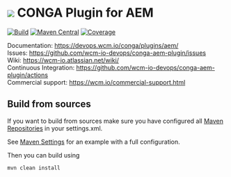 <img src="https://wcm.io/images/favicon-16@2x.png"/> CONGA Plugin for AEM
======
[![Build](https://github.com/wcm-io-devops/conga-aem-plugin/workflows/Build/badge.svg?branch=develop)](https://github.com/wcm-io-devops/conga-aem-plugin/actions?query=workflow%3ABuild+branch%3Adevelop)
[![Maven Central](https://img.shields.io/maven-central/v/io.wcm.devops.conga.plugins/io.wcm.devops.conga.plugins.aem)](https://repo1.maven.org/maven2/io/wcm/devops/conga/plugins/io.wcm.devops.conga.plugins.aem)
[![Coverage](https://sonarcloud.io/api/project_badges/measure?project=wcm-io-devops_conga-aem-plugin&metric=coverage)](https://sonarcloud.io/summary/new_code?id=wcm-io-devops_conga-aem-plugin)

Documentation: https://devops.wcm.io/conga/plugins/aem/<br/>
Issues: https://github.com/wcm-io-devops/conga-aem-plugin/issues<br/>
Wiki: https://wcm-io.atlassian.net/wiki/<br/>
Continuous Integration: https://github.com/wcm-io-devops/conga-aem-plugin/actions<br/>
Commercial support: https://wcm.io/commercial-support.html


## Build from sources

If you want to build from sources make sure you have configured all [Maven Repositories](https://devops.wcm.io/maven.html) in your settings.xml.

See [Maven Settings](https://github.com/wcm-io-devops/conga-aem-plugin/blob/develop/.maven-settings.xml) for an example with a full configuration.

Then you can build using

```
mvn clean install
```
